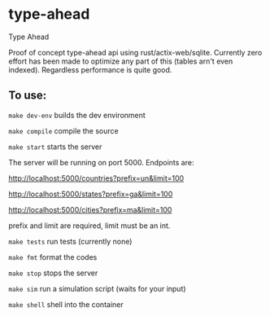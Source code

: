 # type-ahead
Type Ahead

Proof of concept type-ahead api using rust/actix-web/sqlite. Currently zero effort has been made to optimize 
any part of this (tables arn't even indexed). Regardless performance is quite good.

## To use:

`make dev-env` builds the dev environment

`make compile` compile the source 

`make start` starts the server

The server will be running on port 5000. Endpoints are:

[http://localhost:5000/countries?prefix=un&limit=100](http://localhost:5000/countries?prefix=un&limit=100)

[http://localhost:5000/states?prefix=ga&limit=100](http://localhost:5000/countries?prefix=ga&limit=100)

[http://localhost:5000/cities?prefix=ma&limit=100](http://localhost:5000/countries?prefix=ma&limit=100)

prefix and limit are required, limit must be an int.

`make tests` run tests (currently none)

`make fmt` format the codes

`make stop` stops the server

`make sim` run a simulation script (waits for your input)

`make shell` shell into the container
